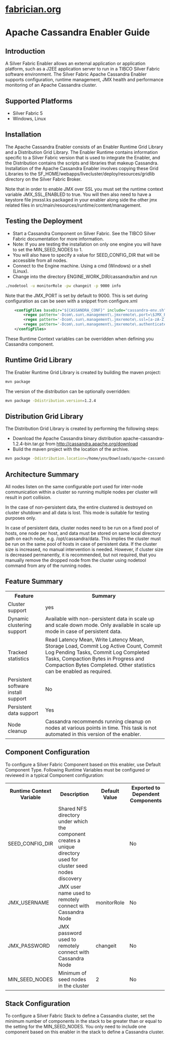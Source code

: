 [fabrician.org](http://fabrician.org/)
==========================================================================
Apache Cassandra Enabler Guide
==========================================================================

Introduction
--------------------------------------
A Silver Fabric Enabler allows an external application or application platform, such as a J2EE 
application server to run in a TIBCO Silver Fabric software environment.  The Silver Fabric Apache 
Cassandra Enabler supports configuration, runtime management, JMX health and performance 
monitoring of an Apache Cassandra cluster.

Supported Platforms
--------------------------------------
* Silver Fabric 5
* Windows, Linux

Installation
--------------------------------------
The Apache Cassandra Enabler consists of an Enabler Runtime Grid Library and a Distribution 
Grid Library. The Enabler Runtime contains information specific to a Silver Fabric version that 
is used to integrate the Enabler, and the Distribution contains the scripts and libraries that 
makeup Cassandra. Installation of the Apache Cassandra Enabler involves copying these Grid 
Libraries to the SF_HOME/webapps/livecluster/deploy/resources/gridlib directory on the Silver Fabric Broker. 

Note that in order to enable JMX over SSL you must set the runtime context variable JMX_SSL_ENABLED to true.
You will then also need to have a keystore file jmxssl.ks packaged in your enabler along side the other
jmx related files in src/main/resources/runtime/content/management.

Testing the Deployment
--------------------------------------
* Start a Cassandra Component on Silver Fabric.  See the TIBCO Silver Fabric documentation for more information.
* Note: If you are testing the installation on only one engine you will have to set the MIN_SEED_NODES to 1.
* You will also have to specify a value for SEED_CONFIG_DIR that will be accessible from all nodes.
* Connect to the Engine machine. Using a cmd (Windows) or a shell (Linux).
* Change into the directory ENGINE_WORK_DIR/cassandra/bin and run

```bash
./nodetool -u monitorRole -pw changeit -p 9000 info
```

Note that the JMX_PORT is set by default to 9000.  This is set during configuration as can be seen
with a snippet from configure.xml
```xml
    <configFiles baseDir="${CASSANDRA_CONF}" include="cassandra-env.sh">
        <regex pattern='-Dcom\.sun\.management\.jmxremote\.port=\$JMX_PORT' replacement='-Dcom.sun.management.jmxremote.port=${RMI_REGISTRY_PORT}' />
        <regex pattern='-Dcom\.sun\.management\.jmxremote\.ssl=[a-zA-Z]+' replacement='-Dcom.sun.management.jmxremote.ssl=${JMX_SSL_ENABLED}' />
        <regex pattern='-Dcom\.sun\.management\.jmxremote\.authenticate=[a-zA-Z]+' replacement='-Dcom.sun.management.jmxremote.authenticate=true' />
    </configFiles>
```
These Runtime Context variables can be overridden when defining you Cassandra component.


Runtime Grid Library
--------------------------------------
The Enabler Runtime Grid Library is created by building the maven project:
```bash
mvn package
```
The version of the distribution can be optionally overridden:
```bash
mvn package -Ddistribution.version=1.2.4
```

Distribution Grid Library
--------------------------------------
The Distribution Grid Library is created by performing the following steps:
* Download the Apache Cassandra binary distribution apache-cassandra-1.2.4-bin.tar.gz from http://cassandra.apache.org/download
* Build the maven project with the location of the archive.

```bash
mvn package -Ddistribution.location=/home/you/Downloads/apache-cassandra-1.2.4-bin.tar.gz -Ddistribution.version=1.2.4 
```

Architecture Summary
--------------------------------------
All nodes listen on the same configurable port used for inter-node communication within a cluster so running multiple nodes 
per cluster will result in port collision. 

In the case of non-persistent data, the entire clustered is destroyed on cluster shutdown and all data is lost. This mode 
is suitable for testing purposes only.

In case of persistent data, cluster nodes need to be run on a fixed pool of hosts, one node per host, and data must be stored on 
same local directory path on each node, e.g. /opt/cassandra/data. This implies the cluster must be run on the same pool of hosts
in case of persistent data. If the cluster size is increased, no manual intervention is needed. However, if cluster size is 
decreased permanently, it is recommended, but not required, that you manually remove the dropped node from the cluster using 
nodetool command from any of the running nodes. 

Feature Summary
--------------------------------------
<table>
<tr>
<th>Feature</th>
<th>Summary</th>
</tr>

<tr>
<td>Cluster support</td>
<td>yes</td>
</tr>

<tr>
<td>Dynamic clustering support</td>
<td>Available with non-persistent data in scale up and scale down mode.  Only available in scale up mode in case of persistent data.</td>
</tr>

<tr>
<td>Tracked statistics</td>
<td>Read Latency Mean, Write Latency Mean, Storage Load, Commit Log Active Count, Commit Log Pending Tasks, 
Commit Log Completed Tasks, Compaction Bytes in Progress and Compaction Bytes Completed. Other statistics 
can be enabled as required.
</td>
</tr>

<tr>
<td>Persistent software install support</td>
<td>No</td>
</tr>

<tr>
<td>Persistent data support</td>
<td>Yes</td>
</tr>

<tr>
<td>Node cleanup</td>
<td>Cassandra recommends running cleanup on nodes at various points in time. This task is not automated in this 
version of the enabler.</td>
</tr>
</table>

Component Configuration
--------------------------------------
To configure a Silver Fabric Component based on this enabler, use Default Component Type. Following Runtime 
Variables must be configured or reviewed in a typical Component configuration:

<table>
<tr>
<th>Runtime Context Variable</th>
<th>Description</th>
<th>Default Value</th>
<th>Exported to Dependent Components</th>
</tr>

<tr>
<td>SEED_CONFIG_DIR</td>
<td>Shared NFS directory under which the component creates a unique directory used for cluster seed nodes discovery</td>
<td></td>
<td>No</td>
</tr>

<tr>
<td>JMX_USERNAME</td>
<td>JMX user name used to remotely connect with Cassandra Node</td>
<td>monitorRole</td>
<td>No</td>
</tr>

<tr>
<td>JMX_PASSWORD</td>
<td>JMX password used to remotely connect with Cassandra Node</td>
<td>changeit</td>
<td>No</td>
</tr>

<tr>
<td>MIN_SEED_NODES</td>
<td>Minimum of seed nodes in the cluster</td>
<td>2</td>
<td>No</td>
</tr>

</table>

Stack Configuration
--------------------------------------
To configure a Silver Fabric Stack to define a Cassandra cluster, set the minimum number of components in the 
stack to be greater than or equal to the setting for the MIN_SEED_NODES. You only need to include one component 
based on this enabler in the stack to define a Cassandra cluster.
